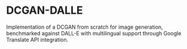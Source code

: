 # DCGAN-DALLE
Implementation of a DCGAN from scratch for image generation, benchmarked against DALL-E with multilingual support through Google Translate API integration.

